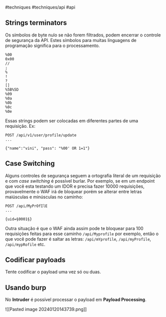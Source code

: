 #techniques #techniques/api #api

## Strings terminators

Os símbolos de byte nulo se não forem filtrados, podem encerrar o controle de segurança da API. Estes símbolos para muitas linguagens de programação significa para o processamento.

```
%00
0x00
//
;
%
!
?
[]
%5B%5D
%09
%0a
%0b
%0c
%0e
```

Essas strings podem ser colocadas em diferentes partes de uma requisição. Ex:

```
POST /api/v1/user/profile/update
...

{"name":"vini", "pass": "%00' OR 1=1"}
```

## Case Switching

Alguns controles de segurança seguem a ortografia literal de um requisição e com *case switching* é possível burlar. Por exemplo, se em um endpoint que você esta testando um IDOR e precisa fazer 10000 requisições, provavelmente o WAF irá de bloquear porém se alterar entre letras maiúsculas e minúsculas no caminho:

```
POST /api/MyPrOfIlE
...

{uid=§0001§}
```

Outra situação é que o WAF ainda assim pode te bloquear para 100 requisições feitas para esse caminho `/api/Myprofile` por exemplo, então o que você pode fazer é saltar as letras: `/api/mYprofile`, `/api/myProfile`, `/api/mypRofile` etc.

## Codificar payloads

Tente codificar o payload uma vez só ou duas.

## Usando burp

No **Intruder** é possível processar o payload em **Payload Processing**.

![[Pasted image 20240120143739.png]]



